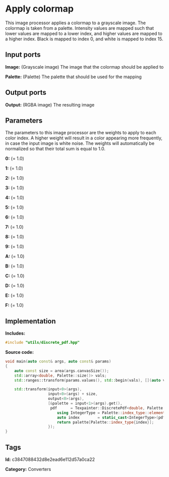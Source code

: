 # Apply colormap

This image processor applies a colormap to a grayscale image. The colormap is taken from a palette. Intensity values are mapped such that lower values are mapped to a lower index, and higher values are mapped to a higher index. Black is mapped to index 0, and white is mapped to index 15.

## Input ports

__Image:__ (Grayscale image) The image that the colormap should be applied to

__Palette:__ (Palette) The palette that should be used for the mapping

## Output ports

__Output:__ (RGBA image) The resulting image

## Parameters

The parameters to this image processor are the weights to apply to each color index. A higher weight will result in a color appearing more frequently, in case the input image is white noise. The weights will automatically be normalized so that their total sum is equal to 1.0.

__0:__ (= 1.0)

__1:__ (= 1.0)

__2:__ (= 1.0)

__3:__ (= 1.0)

__4:__ (= 1.0)

__5:__ (= 1.0)

__6:__ (= 1.0)

__7:__ (= 1.0)

__8:__ (= 1.0)

__9:__ (= 1.0)

__A:__ (= 1.0)

__B:__ (= 1.0)

__C:__ (= 1.0)

__D:__ (= 1.0)

__E:__ (= 1.0)

__F:__ (= 1.0)

## Implementation

__Includes:__ 

```c++
#include "utils/discrete_pdf.hpp"
```

__Source code:__ 

```c++
void main(auto const& args, auto const& params)
{
	auto const size = area(args.canvasSize());
	std::array<double, Palette::size()> vals;
	std::ranges::transform(params.values(), std::begin(vals), [](auto val) { return val.value(); });

	std::transform(input<0>(args),
	               input<0>(args) + size,
	               output<0>(args),
	               [&palette = input<1>(args).get(),
	                pdf      = Texpainter::DiscretePdf<double, Palette::size()>{vals}](auto val) {
		               using IntegerType = Palette::index_type::element_type;
		               auto index        = static_cast<IntegerType>(pdf.eventIndex(val));
		               return palette[Palette::index_type{index}];
	               });
}
```

## Tags

__Id:__ c3847088432d8e2ead6e112d57a0ca22

__Category:__ Converters